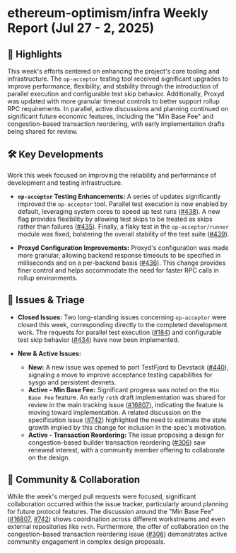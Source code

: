 # ethereum-optimism/infra Weekly Report (Jul 27 - 2, 2025)

## 🚀 Highlights
This week's efforts centered on enhancing the project's core tooling and infrastructure. The `op-acceptor` testing tool received significant upgrades to improve performance, flexibility, and stability through the introduction of parallel execution and configurable test skip behavior. Additionally, Proxyd was updated with more granular timeout controls to better support rollup RPC requirements. In parallel, active discussions and planning continued on significant future economic features, including the "Min Base Fee" and congestion-based transaction reordering, with early implementation drafts being shared for review.

## 🛠️ Key Developments
Work this week focused on improving the reliability and performance of development and testing infrastructure.

- **`op-acceptor` Testing Enhancements:** A series of updates significantly improved the `op-acceptor` tool. Parallel test execution is now enabled by default, leveraging system cores to speed up test runs ([#438](https://github.com/ethereum-optimism/infra/pull/438)). A new flag provides flexibility by allowing test skips to be treated as skips rather than failures ([#435](https://github.com/ethereum-optimism/infra/pull/435)). Finally, a flaky test in the `op-acceptor/runner` module was fixed, bolstering the overall stability of the test suite ([#439](https://github.com/ethereum-optimism/infra/pull/439)).

- **Proxyd Configuration Improvements:** Proxyd's configuration was made more granular, allowing backend response timeouts to be specified in milliseconds and on a per-backend basis ([#436](https://github.com/ethereum-optimism/infra/pull/436)). This change provides finer control and helps accommodate the need for faster RPC calls in rollup environments.

## 🐛 Issues & Triage

- **Closed Issues:** Two long-standing issues concerning `op-acceptor` were closed this week, corresponding directly to the completed development work. The requests for parallel test execution ([#184](https://github.com/ethereum-optimism/infra/issues/184)) and configurable test skip behavior ([#434](https://github.com/ethereum-optimism/infra/issues/434)) have now been implemented.

- **New & Active Issues:**
    - **New:** A new issue was opened to port TestFjord to Devstack ([#440](https://github.com/ethereum-optimism/infra/issues/440)), signaling a move to improve acceptance testing capabilities for sysgo and persistent devnets.
    - **Active - Min Base Fee:** Significant progress was noted on the `Min Base Fee` feature. An early `reth` draft implementation was shared for review in the main tracking issue ([#16807](https://github.com/ethereum-optimism/infra/issues/16807)), indicating the feature is moving toward implementation. A related discussion on the specification issue ([#742](https://github.com/ethereum-optimism/infra/issues/742)) highlighted the need to estimate the state growth implied by this change for inclusion in the spec's motivation.
    - **Active - Transaction Reordering:** The issue proposing a design for congestion-based builder transaction reordering ([#306](https://github.com/ethereum-optimism/infra/issues/306)) saw renewed interest, with a community member offering to collaborate on the design.

## 💬 Community & Collaboration
While the week's merged pull requests were focused, significant collaboration occurred within the issue tracker, particularly around planning for future protocol features. The discussion around the "Min Base Fee" ([#16807](https://github.com/ethereum-optimism/infra/issues/16807), [#742](https://github.com/ethereum-optimism/infra/issues/742)) shows coordination across different workstreams and even external repositories like `reth`. Furthermore, the offer of collaboration on the congestion-based transaction reordering issue ([#306](https://github.com/ethereum-optimism/infra/issues/306)) demonstrates active community engagement in complex design proposals.